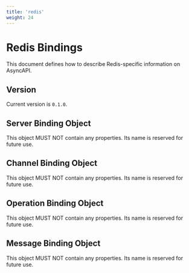 ```yaml
---
title: 'redis'
weight: 24
---
```


# Redis Bindings

This document defines how to describe Redis-specific information on AsyncAPI.

<a name="version"></a>

## Version

Current version is `0.1.0`.


<a name="server"></a>

## Server Binding Object

This object MUST NOT contain any properties. Its name is reserved for future use.



<a name="channel"></a>

## Channel Binding Object

This object MUST NOT contain any properties. Its name is reserved for future use.



<a name="operation"></a>

## Operation Binding Object

This object MUST NOT contain any properties. Its name is reserved for future use.



<a name="message"></a>

## Message Binding Object

This object MUST NOT contain any properties. Its name is reserved for future use.
